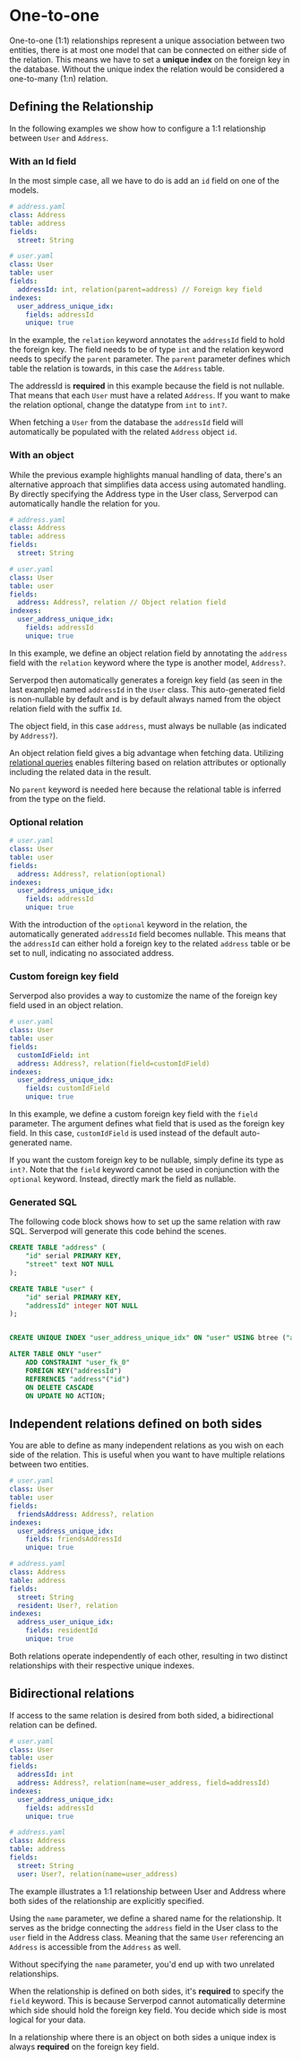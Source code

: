 # One-to-one

One-to-one (1:1) relationships represent a unique association between two entities, there is at most one model that can be connected on either side of the relation. This means we have to set a **unique index** on the foreign key in the database. Without the unique index the relation would be considered a one-to-many (1:n) relation.

## Defining the Relationship 
In the following examples we show how to configure a 1:1 relationship between  `User` and `Address`.

### With an Id field
In the most simple case, all we have to do is add an `id` field on one of the models.

```yaml
# address.yaml
class: Address
table: address
fields:
  street: String

# user.yaml
class: User
table: user
fields:
  addressId: int, relation(parent=address) // Foreign key field
indexes:
  user_address_unique_idx:
    fields: addressId
    unique: true
```

In the example, the `relation` keyword annotates the `addressId` field to hold the foreign key. The field needs to be of type `int` and the relation keyword needs to specify the `parent` parameter. The `parent` parameter defines which table the relation is towards, in this case the `Address` table.

The addressId is **required** in this example because the field is not nullable. That means that each `User` must have a related `Address`. If you want to make the relation optional, change the datatype from `int` to `int?`.

When fetching a `User` from the database the `addressId` field will automatically be populated with the related `Address` object `id`.

### With an object

While the previous example highlights manual handling of data, there's an alternative approach that simplifies data access using automated handling. By directly specifying the Address type in the User class, Serverpod can automatically handle the relation for you.

```yaml
# address.yaml
class: Address
table: address
fields:
  street: String

# user.yaml
class: User
table: user
fields:
  address: Address?, relation // Object relation field
indexes:
  user_address_unique_idx:
    fields: addressId
    unique: true
```

In this example, we define an object relation field by annotating the `address` field with the `relation` keyword where the type is another model, `Address?`. 

Serverpod then automatically generates a foreign key field (as seen in the last example) named `addressId` in the `User` class. This auto-generated field is non-nullable by default and is by default always named from the object relation field with the suffix `Id`.

The object field, in this case `address`, must always be nullable (as indicated by `Address?`).

An object relation field gives a big advantage when fetching data. Utilizing [relational queries](../relation-queries) enables filtering based on relation attributes or optionally including the related data in the result.

No `parent` keyword is needed here because the relational table is inferred from the type on the field.

### Optional relation

```yaml
# user.yaml
class: User
table: user
fields:
  address: Address?, relation(optional)
indexes:
  user_address_unique_idx:
    fields: addressId
    unique: true
```

With the introduction of the `optional` keyword in the relation, the automatically generated `addressId` field becomes nullable. This means that the `addressId` can either hold a foreign key to the related `address` table or be set to null, indicating no associated address.

### Custom foreign key field

Serverpod also provides a way to customize the name of the foreign key field used in an object relation.

```yaml
# user.yaml
class: User
table: user
fields:
  customIdField: int
  address: Address?, relation(field=customIdField)
indexes:
  user_address_unique_idx:
    fields: customIdField
    unique: true
```

In this example, we define a custom foreign key field with the `field` parameter. The argument defines what field that is used as the foreign key field. In this case, `customIdField` is used instead of the default auto-generated name.

If you want the custom foreign key to be nullable, simply define its type as `int?`. Note that the `field` keyword cannot be used in conjunction with the `optional` keyword. Instead, directly mark the field as nullable.

### Generated SQL

The following code block shows how to set up the same relation with raw SQL. Serverpod will generate this code behind the scenes.

```sql
CREATE TABLE "address" (
    "id" serial PRIMARY KEY,
    "street" text NOT NULL
);

CREATE TABLE "user" (
    "id" serial PRIMARY KEY,
    "addressId" integer NOT NULL
);


CREATE UNIQUE INDEX "user_address_unique_idx" ON "user" USING btree ("addressId");

ALTER TABLE ONLY "user"
    ADD CONSTRAINT "user_fk_0"
    FOREIGN KEY("addressId")
    REFERENCES "address"("id")
    ON DELETE CASCADE
    ON UPDATE NO ACTION;
```

## Independent relations defined on both sides

You are able to define as many independent relations as you wish on each side of the relation. This is useful when you want to have multiple relations between two entities.

```yaml
# user.yaml
class: User
table: user
fields:
  friendsAddress: Address?, relation
indexes:
  user_address_unique_idx:
    fields: friendsAddressId
    unique: true

# address.yaml
class: Address
table: address
fields:
  street: String
  resident: User?, relation
indexes:
  address_user_unique_idx:
    fields: residentId
    unique: true
```

Both relations operate independently of each other, resulting in two distinct relationships with their respective unique indexes.

## Bidirectional relations

If access to the same relation is desired from both sided, a bidirectional relation can be defined.

```yaml
# user.yaml
class: User
table: user
fields:
  addressId: int
  address: Address?, relation(name=user_address, field=addressId)
indexes:
  user_address_unique_idx:
    fields: addressId
    unique: true

# address.yaml
class: Address
table: address
fields:
  street: String
  user: User?, relation(name=user_address)
```
The example illustrates a 1:1 relationship between User and Address where both sides of the relationship are explicitly specified.

Using the `name` parameter, we define a shared name for the relationship. It serves as the bridge connecting the `address` field in the User class to the `user` field in the Address class. Meaning that the same `User` referencing an `Address` is accessible from the `Address` as well.

Without specifying the `name` parameter, you'd end up with two unrelated relationships.

When the relationship is defined on both sides, it's **required** to specify the `field` keyword. This is because Serverpod cannot automatically determine which side should hold the foreign key field. You decide which side is most logical for your data.

In a relationship where there is an object on both sides a unique index is always **required** on the foreign key field.
